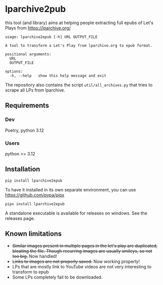 # lparchive2pub

this tool (and library) aims at helping people extracting full epubs of Let's Plays from https://lparchive.org/

```
usage: lparchive2epub [-h] URL OUTPUT_FILE

A tool to transform a Let's Play from lparchive.org to epub format.

positional arguments:
  URL
  OUTPUT_FILE

options:
  -h, --help   show this help message and exit
```

The repository also contains the script `util/all_archives.py` that tries to scrape all LPs from lparchive.

## Requirements

### Dev

Poetry, python 3.12

### Users

python >= 3.12

## Installation

`pip install lparchive2epub`

To have it installed in its own separate environment, you can use https://github.com/pypa/pipx

`pipx install lparchive2epub`

A standalone executable is available for releases on windows. See the releases page.

## Known limitations

- ~~Similar images present in multiple pages in the let's play are duplicated, bloating the file. Though recurring images are usually smileys, so not too big.~~ Now handled!
- ~~Links to images are not properly saved.~~ Now working properly!
- LPs that are mostly link to YouTube videos are not very interesting to transform to epub
- Some LPs completely fail to be downloaded.
